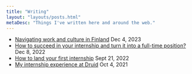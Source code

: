 ```yaml
---
title: "Writing"
layout: "layouts/posts.html"
metaDesc: "Things I've written here and around the web."
---
```

- [Navigating work and culture in Finland](https://druid.fi/en/blog/navigating-work-and-culture-in-finland/) Dec 4, 2023
- [How to succeed in your internship and turn it into a full-time position?](https://druid.fi/en/blog/how-to-succeed-in-your-internship-and-turn-it-into-a-full-time-position/) Dec 8, 2022
- [How to land your first internship](https://druid.fi/en/blog/how-to-land-your-first-internship-lauries-story/) Sept 21, 2022
- [My internship experience at Druid](https://druid.fi/en/blog/my-internship-experience-at-druid/) Oct 4, 2021